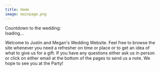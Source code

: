 ```yaml
---
title: Home
image: mainpage.png
---
```


<script>

    CountDownTimer('09/27/2013 6:00 PM', 'countdown');

    function CountDownTimer(dt, id) {
        var end = new Date(dt);

        var _second = 1000;
        var _minute = _second * 60;
        var _hour = _minute * 60;
        var _day = _hour * 24;
        var timer;

        function showRemaining() {
            var now = new Date();
            var distance = end - now;
            if (distance < 0) {
                clearInterval(timer);
                document.getElementById(id).innerHTML = 'WED WE SHALL BE!';
                return;
            }
            var days = Math.floor(distance / _day);
            var hours = Math.floor((distance % _day) / _hour);
            var minutes = Math.floor((distance % _hour) / _minute);
            var seconds = Math.floor((distance % _minute) / _second);

            // document.getElementById(id).innerHTML = 'Countdown to the wedding:<br>'
            document.getElementById(id).innerHTML = days     + ' days ';
            document.getElementById(id).innerHTML += hours   + ' hours ';
            document.getElementById(id).innerHTML += minutes + ' minutes ';
            document.getElementById(id).innerHTML += seconds + ' seconds</div>';
        }

        timer = setInterval(showRemaining, 1000);
    }

</script>
<div id="countdown-txt" class="strokeme count">Countdown to the wedding:<br></div>
<div id="countdown" class="strokeme count">loading...</div>

Welcome to Justin and Megan's Wedding Website. Feel free to browse the site whenever you need a refresher on time or place or to get an idea of what to give us for a gift. If you have any questions either ask us in person or click on either email at the bottom of the pages to send us a note. We hope to see you at the Party!
